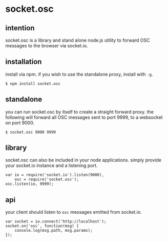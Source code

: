 socket.osc
===

intention
---
socket.osc is a library and stand alone node.js utility to forward OSC messages to the browser via socket.io.

installation
---
install via npm. if you wish to use the standalone proxy, install with `-g`.

    $ npm install socket.osc

standalone
---
you can run socket.osc by itself to create a straight forward proxy. the following will forward all OSC messages sent to port 9999, to a websocket on port 9000.

    $ socket.osc 9000 9999

library
---
socket.osc can also be included in your node applications. simply provide your socket.io instance and a listening port.

    var io = require('socket.io').listen(9000),
        osc = require('socket.osc');
    osc.listen(io, 9999);

api
---
your client should listen to `osc` messages emitted from socket.io.

    var socket = io.connect('http://localhost');
    socket.on('osc', function(msg) {
        console.log(msg.path, msg.params);
    });